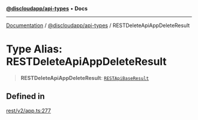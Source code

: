 [**@discloudapp/api-types**](../README.md) • **Docs**

***

[Documentation](../../../packages.md) / [@discloudapp/api-types](../README.md) / RESTDeleteApiAppDeleteResult

# Type Alias: RESTDeleteApiAppDeleteResult

> **RESTDeleteApiAppDeleteResult**: [`RESTApiBaseResult`](../interfaces/RESTApiBaseResult.md)

## Defined in

[rest/v2/app.ts:277](https://github.com/discloud/discloud.app/blob/e957c12968777c01a56e127121040f7eaaf9b803/packages/api-types/rest/v2/app.ts#L277)

